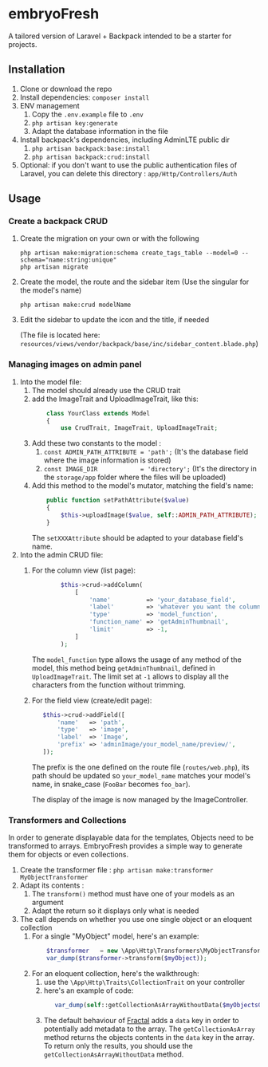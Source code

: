 # embryoFresh
A tailored version of Laravel + Backpack intended to be a starter for projects.

## Installation

1. Clone or download the repo
2. Install dependencies: `composer install`
3. ENV management
    1. Copy the `.env.example` file to `.env`
    2. `php artisan key:generate`
    3. Adapt the database information in the file
4. Install backpack's dependencies, including AdminLTE public dir
    1. `php artisan backpack:base:install`
    2. `php artisan backpack:crud:install`
5. Optional: if you don't want to use the public authentication files of Laravel, you can delete this directory :
`app/Http/Controllers/Auth`
    
## Usage

### Create a backpack CRUD

1. Create the migration on your own or with the following
    ```
    php artisan make:migration:schema create_tags_table --model=0 --schema="name:string:unique"
    php artisan migrate
    ```
2. Create the model, the route and the sidebar item (Use the singular for the model's name)
    ```
    php artisan make:crud modelName
    ```
3. Edit the sidebar to update the icon and the title, if needed

   (The file is located here: `resources/views/vendor/backpack/base/inc/sidebar_content.blade.php`)

### Managing images on admin panel

1. Into the model file:
    1. The model should already use the CRUD trait
    2. add the ImageTrait and UploadImageTrait, like this:
        ```php
            class YourClass extends Model
            {
                use CrudTrait, ImageTrait, UploadImageTrait;
        ```
    3. Add these two constants to the model :
        1. `const ADMIN_PATH_ATTRIBUTE = 'path';` (It's the database field where the image information is stored)
        2. `const IMAGE_DIR            = 'directory';` (It's the directory in the `storage/app` folder where the files will be uploaded)
    3. Add this method to the model's mutator, matching the field's name:
        ```php
            public function setPathAttribute($value)
            {
                $this->uploadImage($value, self::ADMIN_PATH_ATTRIBUTE);
            }
        ```
        The `setXXXAttribute` should be adapted to your database field's name.
2. Into the admin CRUD file:
    1. For the column view (list page):
        ```php
                $this->crud->addColumn(
                    [
                        'name'          => 'your_database_field',
                        'label'         => 'whatever you want the column to be displayed as',
                        'type'          => 'model_function',
                        'function_name' => 'getAdminThumbnail',
                        'limit'         => -1,
                    ]
                );
        ```
        The `model_function` type allows the usage of any method of the model, this method being `getAdminThumbnail`,
    defined in `UploadImageTrait`.
    The limit set at `-1` allows to display all the characters from the function without trimming.
    2. For the field view (create/edit page):
        ```php
           $this->crud->addField([
               'name'   => 'path',
               'type'   => 'image',
               'label'  => 'Image',
               'prefix' => 'adminImage/your_model_name/preview/',
           ]);
        ```
        
        The prefix is the one defined on the route file (`routes/web.php`), its path should be updated so 
        `your_model_name` matches your model's name, in snake_case (`FooBar` becomes `foo_bar`).
        
        The display of the image is now managed by the ImageController.

### Transformers and Collections

In order to generate displayable data for the templates, Objects need to be transformed to arrays. EmbryoFresh provides
a simple way to generate them for objects or even collections.

1. Create the transformer file : `php artisan make:transformer MyObjectTransformer`
2. Adapt its contents :
    1. The `transform()` method must have one of your models as an argument
    2. Adapt the return so it displays only what is needed
3. The call depends on whether you use one single object or an eloquent collection
    1. For a single "MyObject" model, here's an example:
        ```php
            $transformer   = new \App\Http\Transformers\MyObjectTransformer();
            var_dump($transformer->transform($myObject));
        ```
    2. For an eloquent collection, here's the walkthrough:
        1. use the `\App\Http\Traits\CollectionTrait` on your controller
        2. here's an example of code:
            ```php
               var_dump(self::getCollectionAsArrayWithoutData($myObjectsCollection, new \App\Http\Transformers\MyObjectTransformer()));
            ```
        3. The default behaviour of [Fractal](https://fractal.thephpleague.com/) adds a `data` key in order to
        potentially add metadata to the array. The `getCollectionAsArray` method returns the objects contents in the
        `data` key in the array.
        To return only the results, you should use the `getCollectionAsArrayWithoutData` method.